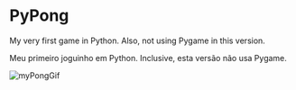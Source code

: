 # PyPong

My very first game in Python. Also, not using Pygame in this version.

Meu primeiro joguinho em Python. Inclusive, esta versão não usa Pygame.

![myPongGif](https://drive.google.com/file/d/1XI0OBAiyE7eAEejxleqAq3F-pjjaNJ2H/view?usp=sharing)
